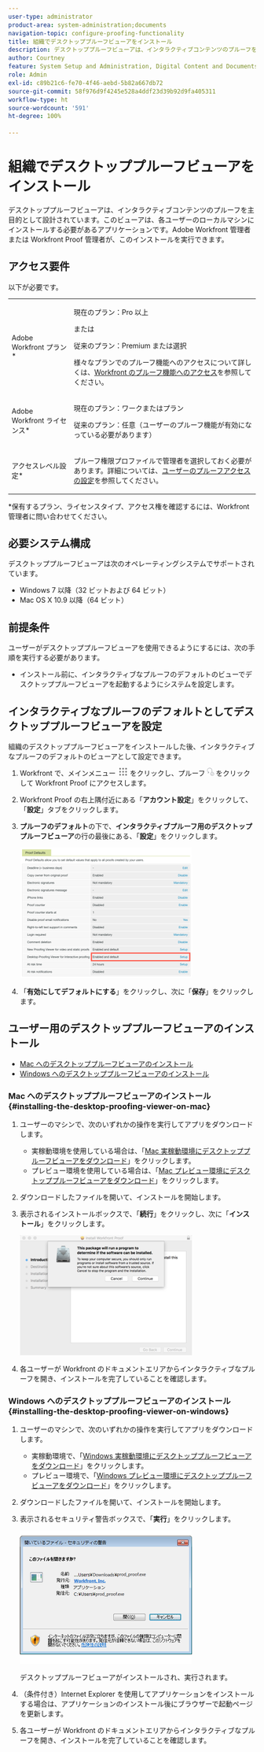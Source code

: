 ```yaml
---
user-type: administrator
product-area: system-administration;documents
navigation-topic: configure-proofing-functionality
title: 組織でデスクトッププルーフビューアをインストール
description: デスクトッププルーフビューアは、インタラクティブコンテンツのプルーフを主目的として設計されています。このビューアは、各ユーザーのローカルマシンにインストールする必要があるアプリケーションです。Adobe Workfront 管理者または Workfront Proof 管理者が、このインストールを実行できます。
author: Courtney
feature: System Setup and Administration, Digital Content and Documents
role: Admin
exl-id: c89b21c6-fe70-4f46-aebd-5b82a667db72
source-git-commit: 58f976d9f4245e528a4ddf23d39b92d9fa405311
workflow-type: ht
source-wordcount: '591'
ht-degree: 100%

---
```


# 組織でデスクトッププルーフビューアをインストール

デスクトッププルーフビューアは、インタラクティブコンテンツのプルーフを主目的として設計されています。このビューアは、各ユーザーのローカルマシンにインストールする必要があるアプリケーションです。Adobe Workfront 管理者または Workfront Proof 管理者が、このインストールを実行できます。

## アクセス要件

以下が必要です。

<table style="table-layout:auto"> 
 <col> 
 <col> 
 <tbody> 
  <tr> 
   <td role="rowheader">Adobe Workfront プラン*</td> 
   <td> <p>現在のプラン：Pro 以上</p> <p>または</p> <p>従来のプラン：Premium または選択</p> <p>様々なプランでのプルーフ機能へのアクセスについて詳しくは、<a href="../../../administration-and-setup/manage-workfront/configure-proofing/access-to-proofing-functionality.md" class="MCXref xref">Workfront のプルーフ機能へのアクセス</a>を参照してください。</p> </td> 
  </tr> 
  <tr> 
   <td role="rowheader">Adobe Workfront ライセンス*</td> 
   <td> <p>現在のプラン：ワークまたはプラン</p> <p>従来のプラン：任意（ユーザーのプルーフ機能が有効になっている必要があります）</p> </td> 
  </tr> 
  <tr> 
   <td role="rowheader">アクセスレベル設定*</td> 
   <td> <p>プルーフ権限プロファイルで管理者を選択しておく必要があります。詳細については、<a href="../../../administration-and-setup/manage-workfront/configure-proofing/configure-a-users-proofing-access.md" class="MCXref xref">ユーザーのプルーフアクセスの設定</a>を参照してください。</p> </td> 
  </tr> 
 </tbody> 
</table>

&#42;保有するプラン、ライセンスタイプ、アクセス権を確認するには、Workfront 管理者に問い合わせてください。

## 必要システム構成

デスクトッププルーフビューアは次のオペレーティングシステムでサポートされています。

* Windows 7 以降（32 ビットおよび 64 ビット）
* Mac OS X 10.9 以降（64 ビット）

## 前提条件

ユーザーがデスクトッププルーフビューアを使用できるようにするには、次の手順を実行する必要があります。

* インストール前に、インタラクティブなプルーフのデフォルトのビューでデスクトッププルーフビューアを起動するようにシステムを設定します。

## インタラクティブなプルーフのデフォルトとしてデスクトッププルーフビューアを設定

組織のデスクトッププルーフビューアをインストールした後、インタラクティブなプルーフのデフォルトのビューアとして設定できます。

1. Workfront で、メインメニュー ![](assets/main-menu-icon.png) をクリックし、プルーフ ![](assets/proofing-in-main-menu.png) をクリックして Workfront Proof にアクセスします。

1. Workfront Proof の右上隅付近にある「**アカウント設定**」をクリックして、「**設定**」タブをクリックします。

1. **プルーフのデフォルト**&#x200B;の下で、**インタラクティブプルーフ用のデスクトッププルーフビューア**&#x200B;の行の最後にある、「**設定**」をクリックします。

   ![](assets/proof-defaults-350x265.png)

1. 「**有効にしてデフォルトにする**」をクリックし、次に「**保存**」をクリックします。

## ユーザー用のデスクトッププルーフビューアのインストール

* [Mac へのデスクトッププルーフビューアのインストール](#installing-the-desktop-proofing-viewer-on-mac)
* [Windows へのデスクトッププルーフビューアのインストール](#installing-the-desktop-proofing-viewer-on-windows)

### Mac へのデスクトッププルーフビューアのインストール {#installing-the-desktop-proofing-viewer-on-mac}

1. ユーザーのマシンで、次のいずれかの操作を実行してアプリをダウンロードします。

   * 実稼動環境を使用している場合は、「[Mac 実稼動環境にデスクトッププルーフビューアをダウンロード](https://assets.proofhq.com/nativeviewer/desktop_viewer/Workfront+Proof-2.1.19.pkg)」をクリックします。
   * プレビュー環境を使用している場合は、「[Mac プレビュー環境にデスクトッププルーフビューアをダウンロード](https://assets.preview.proofhq.com/nativeviewer/desktop_viewer/Workfront+Proof+Preview-2.1.19.pkg)」をクリックします。


1. ダウンロードしたファイルを開いて、インストールを開始します。
1. 表示されるインストールボックスで、「**続行**」をクリックし、次に「**インストール**」をクリックします。

   ![00000776.png](assets/00000776-350x244.png)

1. 各ユーザーが Workfront のドキュメントエリアからインタラクティブなプルーフを開き、インストールを完了していることを確認します。

### Windows へのデスクトッププルーフビューアのインストール {#installing-the-desktop-proofing-viewer-on-windows}

1. ユーザーのマシンで、次のいずれかの操作を実行してアプリをダウンロードします。

   * 実稼動環境で、「[Windows 実稼動環境にデスクトッププルーフビューアをダウンロード](https://assets.proofhq.com/nativeviewer/desktop_viewer/Workfront+Proof+Setup+2.1.19.exe)」をクリックします。
   * プレビュー環境で、「[Windows プレビュー環境にデスクトッププルーフビューアをダウンロード](https://assets.preview.proofhq.com/nativeviewer/desktop_viewer/Workfront+Proof+Preview+Setup+2.1.19.exe)」をクリックします。

1. ダウンロードしたファイルを開いて、インストールを開始します。
1. 表示されるセキュリティ警告ボックスで、「**実行**」をクリックします。

   ![Screen_Shot_2018-05-02_at_10.56.55_AM.png](assets/screen-shot-2018-05-02-at-10.56.55-am-350x271.png)

   デスクトッププルーフビューアがインストールされ、実行されます。

1. （条件付き）Internet Explorer を使用してアプリケーションをインストールする場合は、アプリケーションのインストール後にブラウザーで起動ページを更新します。
1. 各ユーザーが Workfront のドキュメントエリアからインタラクティブなプルーフを開き、インストールを完了していることを確認します。
